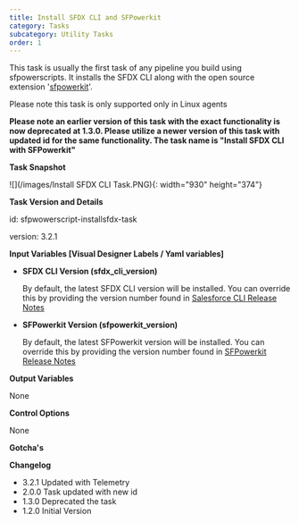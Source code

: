 ```yaml
---
title: Install SFDX CLI and SFPowerkit
category: Tasks
subcategory: Utility Tasks
order: 1
---
```


This task is usually the first task of any pipeline you build using sfpowerscripts. It installs the SFDX CLI along with the open source extension '[sfpowerkit](https://github.com/Accenture/sfpowerkit)'.&nbsp;

Please note this task is only supported only in Linux agents

**Please note an earlier version of this task with the exact functionality is now deprecated at 1.3.0. Please utilize a newer version of this task with updated id for the same functionality. The task name is "Install SFDX CLI with SFPowerkit"**

**Task Snapshot**

![](/images/Install SFDX CLI Task.PNG){: width="930" height="374"}

**Task Version and Details**

id: sfpwowerscript-installsfdx-task

version: 3.2.1

**Input Variables \[Visual Designer Labels / Yaml variables\]**

* **SFDX CLI Version (sfdx\_cli\_version)**

  By default, the latest SFDX CLI version will be installed. You can override this by providing the version number found in [Salesforce CLI Release Notes](https://developer.salesforce.com/media/salesforce-cli/releasenotes.html)

* **SFPowerkit Version (sfpowerkit\_version)**

  By default, the latest SFPowerkit version will be installed. You can override this by providing the version number found in [SFPowerkit Release Notes](https://github.com/Accenture/sfpowerkit/releases)

**Output Variables**

None

**Control Options**

None

**Gotcha's**

**Changelog**

* 3.2.1 Updated with Telemetry
* 2.0.0 Task updated with new id
* 1.3.0 Deprecated the task&nbsp;
* 1.2.0 Initial Version